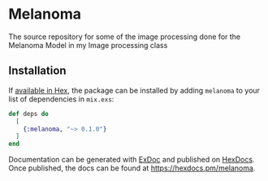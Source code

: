 # Melanoma

The source repository for some of the image processing done for the Melanoma Model in my Image processing class

## Installation

If [available in Hex](https://hex.pm/docs/publish), the package can be installed
by adding `melanoma` to your list of dependencies in `mix.exs`:

```elixir
def deps do
  [
    {:melanoma, "~> 0.1.0"}
  ]
end
```

Documentation can be generated with [ExDoc](https://github.com/elixir-lang/ex_doc)
and published on [HexDocs](https://hexdocs.pm). Once published, the docs can
be found at <https://hexdocs.pm/melanoma>.

